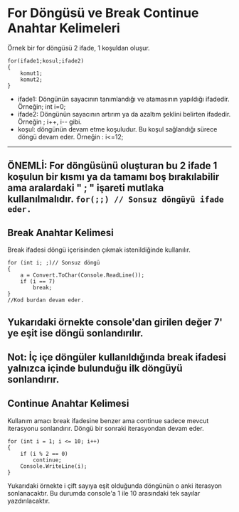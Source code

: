 # For Döngüsü ve Break Continue Anahtar Kelimeleri
Örnek bir for döngüsü 2 ifade, 1 koşuldan oluşur.
```
for(ifade1;kosul;ifade2)
{
    komut1;
    komut2;
}
```
* ifade1: Döngünün sayacının tanımlandığı ve atamasının yapıldığı ifadedir. Örneğin; int i=0;
* ifade2: Döngünün sayacının artırım ya da azaltım şeklini belirten ifadedir. Örneğin ; i++, i-- gibi.
* koşul: döngünün devam etme koşuludur. Bu koşul sağlandığı sürece döngü devam eder. Örneğin : i<=12;
---
ÖNEMLİ: For döngüsünü oluşturan bu 2 ifade 1 koşulun bir kısmı ya da tamamı boş bırakılabilir 
ama aralardaki " ; " işareti mutlaka kullanılmalıdır.
`for(;;) // Sonsuz döngüyü ifade eder.`
---
## Break Anahtar Kelimesi
Break ifadesi döngü içerisinden çıkmak istenildiğinde kullanılır.
```
for (int i; ;)// Sonsuz döngü
{
    a = Convert.ToChar(Console.ReadLine());
    if (i == 7)
        break;
}
//Kod burdan devam eder. 
```
Yukarıdaki örnekte console'dan girilen değer 7' ye eşit ise döngü sonlandırılır.
---
Not: İç içe döngüler kullanıldığında break ifadesi yalnızca içinde bulunduğu ilk döngüyü sonlandırır.
---
## Continue Anahtar Kelimesi
Kullanım amacı break ifadesine benzer ama continue sadece mevcut iterasyonu sonlandırır. Döngü bir sonraki iterasyondan devam eder.
```
for (int i = 1; i <= 10; i++)
{
    if (i % 2 == 0)
        continue;
    Console.WriteLine(i);
}
```
Yukarıdaki örnekte i çift sayıya eşit olduğunda döngünün o anki iterasyon sonlanacaktır. Bu durumda console'a 1 ile 10 arasındaki tek sayılar yazdırılacaktır.